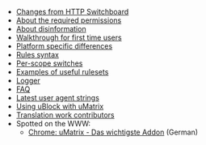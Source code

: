 - [Changes from HTTP Switchboard](https://github.com/gorhill/uMatrix/wiki/Changes-from-HTTP-Switchboard)
- [About the required permissions](https://github.com/gorhill/uMatrix/wiki/About-the-required-permissions)
- [About disinformation](https://github.com/gorhill/uMatrix/wiki/About-disinformation)
- [Walkthrough for first time users](https://github.com/gorhill/uMatrix/wiki/Very-bare-walkthrough-for-first-time-users)
- [Platform specific differences](https://github.com/gorhill/uMatrix/wiki/Platform-specific-differences)
- [Rules syntax](https://github.com/gorhill/uMatrix/wiki/Rules-syntax)
- [Per-scope switches](https://github.com/gorhill/uMatrix/wiki/Per-scope-switches)
- [Examples of useful rulesets](https://github.com/gorhill/uMatrix/wiki/Examples-of-useful-rulesets)
- [Logger](https://github.com/gorhill/uMatrix/wiki/Logger)
- [FAQ](https://github.com/gorhill/uMatrix/wiki/FAQ)
- [Latest user agent strings](https://github.com/gorhill/uMatrix/wiki/Latest-user-agent-strings)
- [Using uBlock with uMatrix](https://github.com/gorhill/uMatrix/wiki/Using-uBlock-with-uMatrix)
- [Translation work contributors](https://github.com/gorhill/uMatrix/wiki/Translation-work-contributors)
- Spotted on the WWW:
    - [Chrome: uMatrix - Das wichtigste Addon](https://www.youtube.com/watch?v=af0tUR0GZUI) (German)